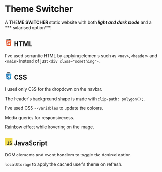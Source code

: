 # Theme Switcher

A **THEME SWITCHER** static website with both ***light and dark mode*** and a *** solarised option***.

## <img src="https://raw.githubusercontent.com/devicons/devicon/master/icons/html5/html5-original-wordmark.svg" alt="html5" width="24" height="24"> HTML

I've used semantic HTML by applying elements such as `<nav>`, `<header>` and `<main>` instead of just `<div class="something">`.
## <img src="https://raw.githubusercontent.com/devicons/devicon/master/icons/css3/css3-original-wordmark.svg" alt="css3" width="24" height="24"> CSS

I used only CSS for the dropdown on the navbar.

The header's background shape is made with `clip-path: polygon();`.

I've used CSS `--variables` to update the colours.

Media queries for responsiveness.

Rainbow effect while hovering on the image.
## <img src="https://raw.githubusercontent.com/devicons/devicon/master/icons/javascript/javascript-original.svg" alt="javascript" width="24" height="24"> JavaScript

DOM elements and event handlers to toggle the desired option.

`localStorage` to apply the cached user's theme on refresh.
